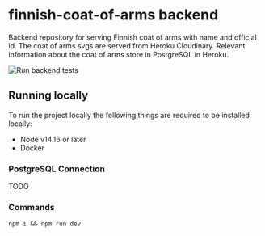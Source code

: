 # finnish-coat-of-arms backend

Backend repository for serving Finnish coat of arms with name and official id. The coat of arms svgs are served from Heroku Cloudinary. Relevant information about the coat of arms store in PostgreSQL in Heroku.

![Run backend tests](https://github.com/jaraisanen/finnish-coat-of-arms-backend/actions/workflows/tests-run.yml/badge.svg)

## Running locally

To run the project locally the following things are required to be installed locally:

* Node v14.16 or later
* Docker

### PostgreSQL Connection

TODO

### Commands

`npm i && npm run dev`
